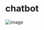 # chatbot
![image](https://github.com/Debarjitmohanty/chatbot/assets/91021174/0ccb022b-fb96-497f-bd60-fedd2f816d7d)
